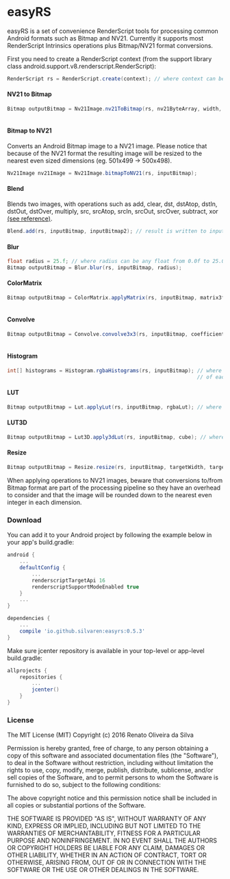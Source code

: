 # easyRS

easyRS is a set of convenience RenderScript tools for processing common Android formats such as Bitmap and NV21. Currently it supports most RenderScript Intrinsics operations plus Bitmap/NV21 format conversions.

First you need to create a RenderScript context (from the support library class android.support.v8.renderscript.RenderScript):

```Java
RenderScript rs = RenderScript.create(context); // where context can be your activity, application, etc.
```

#### NV21 to Bitmap  
```Java
Bitmap outputBitmap = Nv21Image.nv21ToBitmap(rs, nv21ByteArray, width, height); // where nv21ByteArray contains
                                                                                // the NV21 image data
```
#### Bitmap to NV21  
Converts an Android Bitmap image to a NV21 image. Please notice that because of the NV21 format the resulting image will be resized to the nearest even sized dimensions (eg. 501x499 -> 500x498).
```Java
Nv21Image nv21Image = Nv21Image.bitmapToNV21(rs, inputBitmap);
```
#### Blend
Blends two images, with operations such as add, clear, dst, dstAtop, dstIn, dstOut, dstOver, multiply, src, srcAtop, srcIn, srcOut, srcOver, subtract, xor [(see reference)](https://developer.android.com/reference/android/renderscript/ScriptIntrinsicBlend.html).
```Java
Blend.add(rs, inputBitmap, inputBitmap2); // result is written to inputBitmap2
```
#### Blur  
```Java
float radius = 25.f; // where radius can be any float from 0.0f to 25.0f
Bitmap outputBitmap = Blur.blur(rs, inputBitmap, radius);
```
#### ColorMatrix  
```Java
Bitmap outputBitmap = ColorMatrix.applyMatrix(rs, inputBitmap, matrix3f); // where matrix3f is a 3x3 Matrix3f
                                                                          // from the RenderScript package
```
#### Convolve  
```Java
Bitmap outputBitmap = Convolve.convolve3x3(rs, inputBitmap, coefficients); // where coefficients is a 3x3 float
                                                                           // array convolve kernel
```
#### Histogram  
```Java
int[] histograms = Histogram.rgbaHistograms(rs, inputBitmap); // where histograms will contain the histograms
                                                              // of each RGBA channels
```
#### LUT  
```Java
Bitmap outputBitmap = Lut.applyLut(rs, inputBitmap, rgbaLut); // where rgbaLut is the Lookup Table to be applied
```
#### LUT3D  
```Java
Bitmap outputBitmap = Lut3D.apply3dLut(rs, inputBitmap, cube); // where cube is the 3D Lookup Table to be applied
```
#### Resize  
```Java
Bitmap outputBitmap = Resize.resize(rs, inputBitmap, targetWidth, targetHeight);
```

When applying operations to NV21 images, beware that conversions to/from Bitmap format are part of the processing pipeline so they have an overhead to consider and that the image will be rounded down to the nearest even integer in each dimension.

### Download ###

You can add it to your Android project by following the example below in your app's build.gradle:

```groovy
android {
    ...
    defaultConfig {
        ...
        renderscriptTargetApi 16
        renderscriptSupportModeEnabled true
    }
    ...
}

dependencies {
    ...
    compile 'io.github.silvaren:easyrs:0.5.3'
}
```

Make sure jcenter repository is available in your top-level or app-level build.gradle:
```groovy
allprojects {
    repositories {
        ...
        jcenter()
    }
}
```

### License ###

The MIT License (MIT)
Copyright (c) 2016 Renato Oliveira da Silva

Permission is hereby granted, free of charge, to any person obtaining a copy of this software and associated documentation files (the "Software"), to deal in the Software without restriction, including without limitation the rights to use, copy, modify, merge, publish, distribute, sublicense, and/or sell copies of the Software, and to permit persons to whom the Software is furnished to do so, subject to the following conditions:

The above copyright notice and this permission notice shall be included in all copies or substantial portions of the Software.

THE SOFTWARE IS PROVIDED "AS IS", WITHOUT WARRANTY OF ANY KIND, EXPRESS OR IMPLIED, INCLUDING BUT NOT LIMITED TO THE WARRANTIES OF MERCHANTABILITY, FITNESS FOR A PARTICULAR PURPOSE AND NONINFRINGEMENT. IN NO EVENT SHALL THE AUTHORS OR COPYRIGHT HOLDERS BE LIABLE FOR ANY CLAIM, DAMAGES OR OTHER LIABILITY, WHETHER IN AN ACTION OF CONTRACT, TORT OR OTHERWISE, ARISING FROM, OUT OF OR IN CONNECTION WITH THE SOFTWARE OR THE USE OR OTHER DEALINGS IN THE SOFTWARE.

